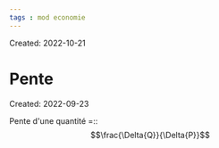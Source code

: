 ```yaml
---
tags : mod economie
---
```

Created: 2022-10-21

# Pente
Created: 2022-09-23

Pente d'une quantité =:: $$\frac{\Delta{Q}}{\Delta{P}}$$
<!--SR:!2023-04-26,100,250-->
